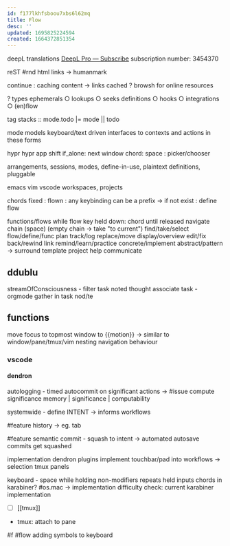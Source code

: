 ```yaml
---
id: f177lkhfsboou7xbs6l62mq
title: Flow
desc: ''
updated: 1695825224594
created: 1664372851354
---
```


deepL translations
[DeepL Pro — Subscribe](https://www.deepl.com/pro-checkout/final?productId=1200&yearly=false&trial=false)
  subscription number: 3454370

reST
#rnd html links -> humanmark

continue : caching content
  -> links cached
  ? browsh for online resources

? types
ephemerals ○ lookups ○ seeks
definitions ○ hooks ○ integrations ○ (en)flow

tag stacks
:: mode.todo |= mode || todo

mode
  models keyboard/text driven interfaces to contexts and actions in these forms

hypr
  hypr app
    shift
      if_alone: next window
      chord: space : picker/chooser

arrangements, sessions, modes, define-in-use, plaintext definitions, pluggable

emacs
vim
vscode
  workspaces, projects

chords
  fixed :
  flown : any keybinding can be a prefix -> if not exist : define flow

functions/flows
    while flow key held down: chord until released
  navigate
  chain (space) (empty chain -> take "to current")
  find/take/select
  flow/define/func
  plan
  track/log
  replace/move
  display/overview
  edit/fix
  back/rewind
  link
  remind/learn/practice
  concrete/implement
  abstract/pattern
    -> surround
  template
  project
  help
  communicate

## ddublu
  streamOfConsciousness - filter task
  noted thought
associate task - orgmode
  gather in task nod/te

## functions
  move focus to topmost window to {{motion}} -> similar to window/pane/tmux/vim nesting navigation behaviour

### vscode
#### dendron
  autologging - timed autocommit on significant actions -> #issue compute significance
    memory | significance | computability

systemwide - define INTENT -> informs workflows

#feature history -> eg. tab

#feature semantic commit - squash to intent
-> automated autosave commits get squashed

implementation dendron plugins
implement touchbar/pad into workflows
  -> selection tmux panels

keyboard - space while holding non-modifiers repeats held inputs
  chords in karabiner? #os.mac
  -> implementation difficulty
  check: current karabiner implementation

- [ ] [[tmux]]
- tmux: attach to pane

#f #flow adding symbols to keyboard